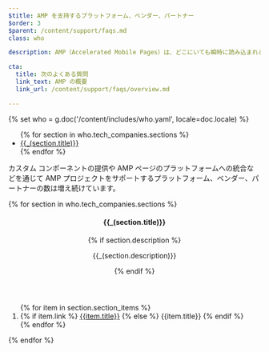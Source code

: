 ```yaml
---
$title: AMP を支持するプラットフォーム、ベンダー、パートナー
$order: 3
$parent: /content/support/faqs.md
class: who

description: AMP（Accelerated Mobile Pages）は、どこにいても瞬時に読み込まれるモバイル フレンドリーなコンテンツを簡単に作成できるようにするためのオープンソース プロジェクトです。- Accelerated Mobile Pages プロジェクト

cta:
  title: 次のよくある質問
  link_text: AMP の概要
  link_url: /content/support/faqs/overview.md

---
```

{% set who = g.doc('/content/includes/who.yaml', locale=doc.locale) %}

<div class="inline-toc">
  <ul>
    {% for section in who.tech_companies.sections %}
      <li><a href="#{{section.title|slug}}">{{_(section.title)}}</a></li>
    {% endfor %}
  </ul>
</div>

カスタム コンポーネントの提供や AMP ページのプラットフォームへの統合などを通じて AMP プロジェクトをサポートするプラットフォーム、ベンダー、パートナーの数は増え続けています。

<div class="who-container">
  <amp-accordion disable-session-states>
  {% for section in who.tech_companies.sections %}
    <section id="{{section.title|slug}}" {% if loop.index == 1 %}expanded{% endif %}>
      <header class="accordion-header">
        <h4 class="accordion-title">{{_(section.title)}}</h4>
        {% if section.description %}<p>{{_(section.description)}}</p>{% endif %}
      </header>
      <div class="accordion-content">
        <ol class="item-container">
        {% for item in section.section_items %}
          <li class="item">
            {% if item.link %}
              <a href="{{item.link}}">{{item.title}}</a>
            {% else %}
              {{item.title}}
            {% endif %}
          </li>
        {% endfor %}
        </ol>
      </div>
    </section>
  {% endfor %}
  </amp-accordion>
</div>

